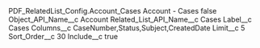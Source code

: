 ﻿<?xml version="1.0" encoding="UTF-8"?>
<CustomMetadata xmlns="http://soap.sforce.com/2006/04/metadata" xmlns:xsi="http://www.w3.org/2001/XMLSchema-instance" xmlns:xsd="http://www.w3.org/2001/XMLSchema">
  <fullName>PDF_RelatedList_Config.Account_Cases</fullName>
  <label>Account - Cases</label>
  <protected>false</protected>
  <values>
    <field>Object_API_Name__c</field>
    <value xsi:type="xsd:string">Account</value>
  </values>
  <values>
    <field>Related_List_API_Name__c</field>
    <value xsi:type="xsd:string">Cases</value>
  </values>
  <values>
    <field>Label__c</field>
    <value xsi:type="xsd:string">Cases</value>
  </values>
  <values>
    <field>Columns__c</field>
    <value xsi:type="xsd:string">CaseNumber,Status,Subject,CreatedDate</value>
  </values>
  <values>
    <field>Limit__c</field>
    <value xsi:type="xsd:int">5</value>
  </values>
  <values>
    <field>Sort_Order__c</field>
    <value xsi:type="xsd:int">30</value>
  </values>
  <values>
    <field>Include__c</field>
    <value xsi:type="xsd:boolean">true</value>
  </values>
</CustomMetadata>

